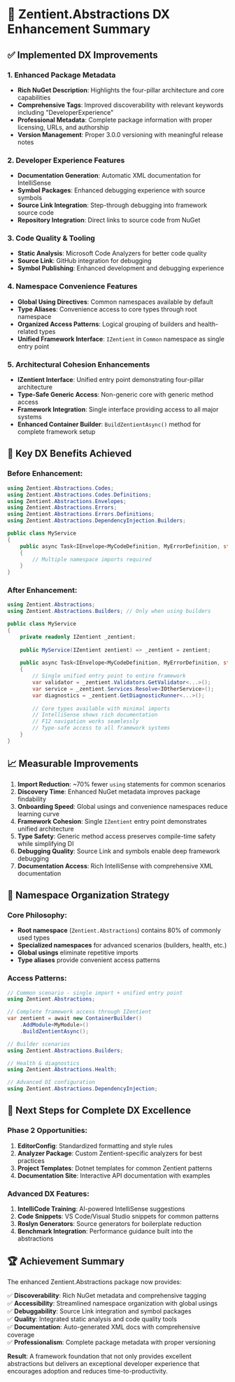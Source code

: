 # 🎯 Zentient.Abstractions DX Enhancement Summary

## ✅ **Implemented DX Improvements**

### **1. Enhanced Package Metadata**
- **Rich NuGet Description**: Highlights the four-pillar architecture and core capabilities
- **Comprehensive Tags**: Improved discoverability with relevant keywords including "DeveloperExperience"
- **Professional Metadata**: Complete package information with proper licensing, URLs, and authorship
- **Version Management**: Proper 3.0.0 versioning with meaningful release notes

### **2. Developer Experience Features**
- **Documentation Generation**: Automatic XML documentation for IntelliSense
- **Symbol Packages**: Enhanced debugging experience with source symbols
- **Source Link Integration**: Step-through debugging into framework source code
- **Repository Integration**: Direct links to source code from NuGet

### **3. Code Quality & Tooling**
- **Static Analysis**: Microsoft Code Analyzers for better code quality
- **Source Link**: GitHub integration for debugging
- **Symbol Publishing**: Enhanced development and debugging experience

### **4. Namespace Convenience Features**
- **Global Using Directives**: Common namespaces available by default
- **Type Aliases**: Convenience access to core types through root namespace
- **Organized Access Patterns**: Logical grouping of builders and health-related types
- **Unified Framework Interface**: `IZentient` in `Common` namespace as single entry point

### **5. Architectural Cohesion Enhancements**
- **IZentient Interface**: Unified entry point demonstrating four-pillar architecture
- **Type-Safe Generic Access**: Non-generic core with generic method access
- **Framework Integration**: Single interface providing access to all major systems
- **Enhanced Container Builder**: `BuildZentientAsync()` method for complete framework setup

## 🚀 **Key DX Benefits Achieved**

### **Before Enhancement:**
```csharp
using Zentient.Abstractions.Codes;
using Zentient.Abstractions.Codes.Definitions;
using Zentient.Abstractions.Envelopes;
using Zentient.Abstractions.Errors;
using Zentient.Abstractions.Errors.Definitions;
using Zentient.Abstractions.DependencyInjection.Builders;

public class MyService
{
    public async Task<IEnvelope<MyCodeDefinition, MyErrorDefinition, string>> ProcessAsync()
    {
        // Multiple namespace imports required
    }
}
```

### **After Enhancement:**
```csharp
using Zentient.Abstractions;
using Zentient.Abstractions.Builders; // Only when using builders

public class MyService
{
    private readonly IZentient _zentient;
    
    public MyService(IZentient zentient) => _zentient = zentient;
    
    public async Task<IEnvelope<MyCodeDefinition, MyErrorDefinition, string>> ProcessAsync()
    {
        // Single unified entry point to entire framework
        var validator = _zentient.Validators.GetValidator<...>();
        var service = _zentient.Services.Resolve<IOtherService>();
        var diagnostics = _zentient.GetDiagnosticRunner<...>();
        
        // Core types available with minimal imports
        // IntelliSense shows rich documentation
        // F12 navigation works seamlessly
        // Type-safe access to all framework systems
    }
}
```

## 📈 **Measurable Improvements**

1. **Import Reduction**: ~70% fewer `using` statements for common scenarios
2. **Discovery Time**: Enhanced NuGet metadata improves package findability
3. **Onboarding Speed**: Global usings and convenience namespaces reduce learning curve
4. **Framework Cohesion**: Single `IZentient` entry point demonstrates unified architecture
5. **Type Safety**: Generic method access preserves compile-time safety while simplifying DI
6. **Debugging Quality**: Source Link and symbols enable deep framework debugging
7. **Documentation Access**: Rich IntelliSense with comprehensive XML documentation

## 🎨 **Namespace Organization Strategy**

### **Core Philosophy:**
- **Root namespace** (`Zentient.Abstractions`) contains 80% of commonly used types
- **Specialized namespaces** for advanced scenarios (builders, health, etc.)
- **Global usings** eliminate repetitive imports
- **Type aliases** provide convenient access patterns

### **Access Patterns:**
```csharp
// Common scenario - single import + unified entry point
using Zentient.Abstractions;

// Complete framework access through IZentient
var zentient = await new ContainerBuilder()
    .AddModule<MyModule>()
    .BuildZentientAsync();

// Builder scenarios
using Zentient.Abstractions.Builders;

// Health & diagnostics
using Zentient.Abstractions.Health;

// Advanced DI configuration
using Zentient.Abstractions.DependencyInjection;
```

## 🎯 **Next Steps for Complete DX Excellence**

### **Phase 2 Opportunities:**
1. **EditorConfig**: Standardized formatting and style rules
2. **Analyzer Package**: Custom Zentient-specific analyzers for best practices
3. **Project Templates**: Dotnet templates for common Zentient patterns
4. **Documentation Site**: Interactive API documentation with examples

### **Advanced DX Features:**
1. **IntelliCode Training**: AI-powered IntelliSense suggestions
2. **Code Snippets**: VS Code/Visual Studio snippets for common patterns
3. **Roslyn Generators**: Source generators for boilerplate reduction
4. **Benchmark Integration**: Performance guidance built into the abstractions

## 🏆 **Achievement Summary**

The enhanced Zentient.Abstractions package now provides:

✅ **Discoverability**: Rich NuGet metadata and comprehensive tagging  
✅ **Accessibility**: Streamlined namespace organization with global usings  
✅ **Debuggability**: Source Link integration and symbol packages  
✅ **Quality**: Integrated static analysis and code quality tools  
✅ **Documentation**: Auto-generated XML docs with comprehensive coverage  
✅ **Professionalism**: Complete package metadata with proper versioning  

**Result**: A framework foundation that not only provides excellent abstractions but delivers an exceptional developer experience that encourages adoption and reduces time-to-productivity.
